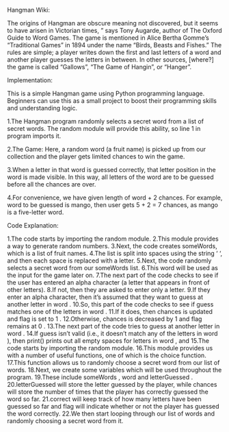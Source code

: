 Hangman Wiki:

The origins of Hangman are obscure meaning not discovered, but it seems to have arisen in Victorian times, ” says Tony Augarde, author of The Oxford Guide to Word Games. The game is mentioned in Alice Bertha Gomme’s “Traditional Games” in 1894 under the name “Birds, Beasts and Fishes.” The rules are simple; a player writes down the first and last letters of a word and another player guesses the letters in between. In other sources, [where?] the game is called “Gallows”, “The Game of Hangin”, or “Hanger”. 

Implementation:

This is a simple Hangman game using Python programming language. Beginners can use this as a small project to boost their programming skills and understanding logic.  

1.The Hangman program randomly selects a secret word from a list of secret words. The random module will provide this ability, so line 1 in program imports it.

2.The Game: Here, a random word (a fruit name) is picked up from our collection and the player gets limited chances to win the game.

3.When a letter in that word is guessed correctly, that letter position in the word is made visible. In this way, all letters of the word are to be guessed before all the chances are over. 

4.For convenience, we have given length of word + 2 chances. For example, word to be guessed is mango, then user gets 5 + 2 = 7 chances, as mango is a five-letter word.

Code Explanation:

1.The code starts by importing the random module.
2.This module provides a way to generate random numbers.
3.Next, the code creates someWords, which is a list of fruit names.
4.The list is split into spaces using the string ‘ ‘, and then each space is replaced with a letter.
5.Next, the code randomly selects a secret word from our someWords list.
6.This word will be used as the input for the game later on.
7.The next part of the code checks to see if the user has entered an alpha character (a letter that appears in front of other letters).
8.If not, then they are asked to enter only a letter.
9.If they enter an alpha character, then it’s assumed that they want to guess at another letter in word .
10.So, this part of the code checks to see if guess matches one of the letters in word .
11.If it does, then chances is updated and flag is set to 1 .
12.Otherwise, chances is decreased by 1 and flag remains at 0 .
13.The next part of the code tries to guess at another letter in word .
14.If guess isn’t valid (i.e., it doesn’t match any of the letters in word ), then print() prints out all empty spaces for letters in word , and
15.The code starts by importing the random module.
16.This module provides us with a number of useful functions, one of which is the choice function.
17.This function allows us to randomly choose a secret word from our list of words.
18.Next, we create some variables which will be used throughout the program.
19.These include someWords , word and letterGuessed .
20.letterGuessed will store the letter guessed by the player, while chances will store the number of times that the player has correctly guessed the word so far.
21.correct will keep track of how many letters have been guessed so far and flag will indicate whether or not the player has guessed the word correctly.
22.We then start looping through our list of words and randomly choosing a secret word from it.

